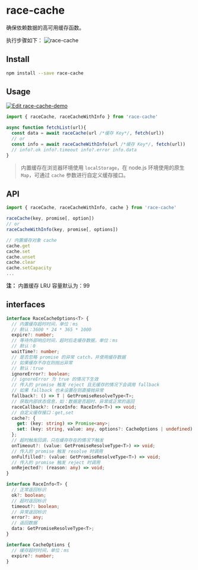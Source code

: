 # race-cache

确保依赖数据的高可用缓存函数。

执行步骤如下：
![race-cache](https://images-cdn.shimo.im/Go5Nqi6uWM6Vivdo__thumbnail.png)

## Install

```sh
npm install --save race-cache
```

## Usage

[![Edit race-cache-demo](https://codesandbox.io/static/img/play-codesandbox.svg)](https://codesandbox.io/s/holy-rain-3lebf?fontsize=14&hidenavigation=1&theme=dark)

```ts
import { raceCache, raceCacheWithInfo } from 'race-cache'

async function fetchList(url){
  const data = await raceCache(url /*缓存 Key*/, fetch(url))
  // or
  const info = await raceCacheWithInfo(url /*缓存 Key*/, fetch(url))
  // info?.ok info?.timeout info?.error info.data
}
```

> 内置缓存在浏览器环境使用 `localStorage`，在 node.js 环境使用的原生 `Map`，可通过 `cache` 参数进行自定义缓存接口。

## API

```ts
import { raceCache, raceCacheWithInfo, cache } from 'race-cache'

raceCache(key, promise[, option])
// or
raceCacheWithInfo(key, promise[, options])

// 内置缓存对象 cache
cache.get
cache.set
cache.unset
cache.clear
cache.setCapacity
...
```

**注：** 内置缓存 LRU 容量默认为：99

## interfaces 

```ts
interface RaceCacheOptions<T> {
  // 内置缓存超时时间，单位：ms
  // 默认：3600 * 24 * 365 * 1000
  expire?: number;
  // 等待外部响应时间，超时后走缓存数据，单位：ms
  // 默认：0
  waitTime?: number;
  // 是否忽略 promise 的异常 catch，并使用缓存数据
  // 如果缓存不存在则抛出异常
  // 默认：true
  ignoreError?: boolean;
  // ignoreError 为 true 的情况下生效
  // 传入的 promise 触发 reject 且无缓存的情况下会调用 fallback
  // 如果 fallback 也未设置在则直接抛异常
  fallback?: () => T | GetPromiseResolveType<T>;
  // 获取内部状态信息，如：数据是否超时、异常或正常的返回
  raceCallback?: (raceInfo: RaceInfo<T>) => void;
  // 自定义缓存接口：get,set
  cache?: {
    get: (key: string) => Promise<any>;
    set: (key: string, value: any, options?: CacheOptions | undefined) => Promise<void>;
  };
  // 超时触发回调，只在缓存存在的情况下触发
  onTimeout?: (value: GetPromiseResolveType<T>) => void;
  // 传入的 promise 触发 resolve 时调用
  onFulfilled?: (value: GetPromiseResolveType<T>) => void;
  // 传入的 promise 触发 reject 时调用
  onRejected?: (reason: any) => void;
}

interface RaceInfo<T> {
  // 正常返回标识
  ok?: boolean;
  // 超时返回标识
  timeout?: boolean;
  // 异常返回标识
  error?: any;
  // 返回数据
  data: GetPromiseResolveType<T>;
}

interface CacheOptions {
  // 缓存超时时间，单位：ms
  expire?: number;
}
```